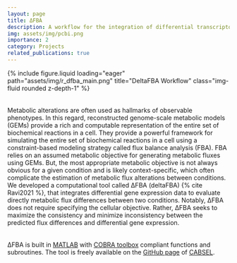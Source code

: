 ```yaml
---
layout: page
title: ΔFBA
description: A workflow for the integration of differential transcriptomics data in genome scale metabolic models
img: assets/img/pcbi.png
importance: 2
category: Projects
related_publications: true
---
```


<div class="row">
    <div class="col-sm mt-3 mt-md-0">
        {% include figure.liquid loading="eager" path="assets/img/r_dfba_main.png" title="DeltaFBA Workflow" class="img-fluid rounded z-depth-1" %}
    </div>
</div>
<hr style="height:5px; visibility:hidden;" />

Metabolic alterations are often used as hallmarks of observable phenotypes. In this regard, reconstructed genome-scale metabolic models (GEMs) provide a rich and computable representation of the entire set of biochemical reactions in a cell. They provide a powerful framework for simulating the entire set of biochemical reactions in a cell using a constraint-based modeling strategy called flux balance analysis (FBA). FBA relies on an assumed metabolic objective for generating metabolic fluxes using GEMs. But, the most appropriate metabolic objective is not always obvious for a given condition and is likely context-specific, which often complicate the estimation of metabolic flux alterations between conditions. We developed a computational tool called ΔFBA (deltaFBA) {% cite Ravi2021 %}, that integrates differential gene expression data to evaluate directly metabolic flux differences between two conditions. Notably, ΔFBA does not require specifying the cellular objective. Rather, ΔFBA seeks to maximize the consistency and minimize inconsistency between the predicted flux differences and differential gene expression. 

<hr style="height:5px; visibility:hidden;" />

∆FBA is built in [MATLAB](https://ch.mathworks.com/products/matlab.html) with [COBRA toolbox](https://opencobra.github.io/cobratoolbox/stable/index.html) compliant functions and subroutines. The tool is freely available on the [GitHub page](https://github.com/CABSEL/DeltaFBA) of [CABSEL](https://engineering.buffalo.edu/chemical-biological/people/faculty-directory/core.host.html/content/shared/engineering/chemical-biological/profiles/faculty/gunawan-rudiyanto.detail.html).